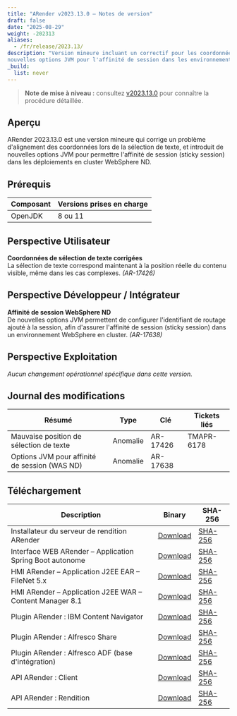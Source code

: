 ```yaml
---
title: "ARender v2023.13.0 – Notes de version"
draft: false
date: "2025-08-29"
weight: -202313
aliases:
  - /fr/release/2023.13/
description: "Version mineure incluant un correctif pour les coordonnées de sélection de texte incorrectes et de 
nouvelles options JVM pour l'affinité de session dans les environnements WebSphere."
_build:
  list: never
---
```


> **Note de mise à niveau :** consultez [v2023.13.0](/fr/releases/upgrade-notes/v2023.13.0/) pour connaître la procédure
> détaillée.

## Aperçu

ARender 2023.13.0 est une version mineure qui corrige un problème d'alignement des coordonnées lors de la sélection de 
texte, et introduit de nouvelles options JVM pour permettre l'affinité de session (sticky session) dans les déploiements
en cluster WebSphere ND.

## Prérequis

| Composant | Versions prises en charge |
| --------- | ------------------------- |
| OpenJDK   | 8 ou 11                   |

## Perspective Utilisateur

**Coordonnées de sélection de texte corrigées**  
La sélection de texte correspond maintenant à la position réelle du contenu visible, même dans les cas complexes. *(AR-17426)*

## Perspective Développeur / Intégrateur

**Affinité de session WebSphere ND**  
De nouvelles options JVM permettent de configurer l'identifiant de routage ajouté à la session, afin d'assurer
l'affinité de session (sticky session) dans un environnement WebSphere en cluster. *(AR-17638)*

## Perspective Exploitation

*Aucun changement opérationnel spécifique dans cette version.*

## Journal des modifications

| Résumé                                         | Type     | Clé      | Tickets liés  |
|------------------------------------------------|----------| -------- | ------------- |
| Mauvaise position de sélection de texte        | Anomalie | AR-17426 | TMAPR-6178    |
| Options JVM pour affinité de session (WAS ND)  | Anomalie | AR-17638 |               |

## Téléchargement

| Description | Binary | SHA-256 |
|-------------|--------|---------|
| Installateur du serveur de rendition ARender | [Download](https://artifactory.arondor.cloud/artifactory/arondor-release/com/arondor/arender/micro/services/rendition-engine-installer/2023.13.0/rendition-engine-installer-2023.13.0-rendition.jar) | [SHA-256](https://artifactory.arondor.cloud/artifactory/arondor-release/com/arondor/arender/micro/services/rendition-engine-installer/2023.13.0/rendition-engine-installer-2023.13.0-rendition.jar.sha256) |
| Interface WEB ARender – Application Spring Boot autonome | [Download](https://artifactory.arondor.cloud/artifactory/arondor-release/com/arondor/arender/arondor-arender-hmi-spring-boot-package/2023.13.0/arondor-arender-hmi-spring-boot-package-2023.13.0.zip) | [SHA-256](https://artifactory.arondor.cloud/artifactory/arondor-release/com/arondor/arender/arondor-arender-hmi-spring-boot-package/2023.13.0/arondor-arender-hmi-spring-boot-package-2023.13.0.zip.sha256) |
| HMI ARender – Application J2EE EAR – FileNet 5.x | [Download](https://artifactory.arondor.cloud/artifactory/arondor-release/com/arondor/arender/arondor-arender-hmi-filenet-ear/2023.13.0/arondor-arender-hmi-filenet-ear-2023.13.0.ear) | [SHA-256](https://artifactory.arondor.cloud/artifactory/arondor-release/com/arondor/arender/arondor-arender-hmi-filenet-ear/2023.13.0/arondor-arender-hmi-filenet-ear-2023.13.0.ear.sha256) |
| HMI ARender – Application J2EE WAR – Content Manager 8.1 | [Download](https://artifactory.arondor.cloud/artifactory/arondor-release/com/arondor/arender/arondor-arender-hmi-cm/2023.13.0/arondor-arender-hmi-cm-2023.13.0.war) | [SHA-256](https://artifactory.arondor.cloud/artifactory/arondor-release/com/arondor/arender/arondor-arender-hmi-cm/2023.13.0/arondor-arender-hmi-cm-2023.13.0.war.sha256) |
| Plugin ARender : IBM Content Navigator | [Download](https://artifactory.arondor.cloud/artifactory/arondor-release/com/arondor/arender/arondor-arender-navigator-plugin/2023.13.0/arondor-arender-navigator-plugin-2023.13.0.jar) | [SHA-256](https://artifactory.arondor.cloud/artifactory/arondor-release/com/arondor/arender/arondor-arender-navigator-plugin/2023.13.0/arondor-arender-navigator-plugin-2023.13.0.jar.sha256) |
| Plugin ARender : Alfresco Share | [Download](https://artifactory.arondor.cloud/artifactory/arondor-release/com/arondor/arender/arender-for-alfresco-share-plugin/2023.13.0/arender-for-alfresco-share-plugin-2023.13.0.jar) | [SHA-256](https://artifactory.arondor.cloud/artifactory/arondor-release/com/arondor/arender/arender-for-alfresco-share-plugin/2023.13.0/arender-for-alfresco-share-plugin-2023.13.0.jar.sha256) |
| Plugin ARender : Alfresco ADF (base d'intégration) | [Download](https://artifactory.arondor.cloud/artifactory/arondor-release/com/arondor/arender/arender-for-alfresco-ADF-plugin/2023.13.0/arender-for-alfresco-ADF-plugin-2023.13.0.zip) | [SHA-256](https://artifactory.arondor.cloud/artifactory/arondor-release/com/arondor/arender/arender-for-alfresco-ADF-plugin/2023.13.0/arender-for-alfresco-ADF-plugin-2023.13.0.zip.sha256) |
| API ARender : Client | [Download](https://artifactory.arondor.cloud/artifactory/arondor-release/com/arondor/arender/arondor-arender-client-api/2023.13.0/arondor-arender-client-api-2023.13.0-javadoc.jar) | [SHA-256](https://artifactory.arondor.cloud/artifactory/arondor-release/com/arondor/arender/arondor-arender-client-api/2023.13.0/arondor-arender-client-api-2023.13.0-javadoc.jar.sha256) |
| API ARender : Rendition | [Download](https://artifactory.arondor.cloud/artifactory/arondor-release/com/arondor/arender/arondor-arender-rendition-api/2023.13.0/arondor-arender-rendition-api-2023.13.0-javadoc.jar) | [SHA-256](https://artifactory.arondor.cloud/artifactory/arondor-release/com/arondor/arender/arondor-arender-rendition-api/2023.13.0/arondor-arender-rendition-api-2023.13.0-javadoc.jar.sha256) |
